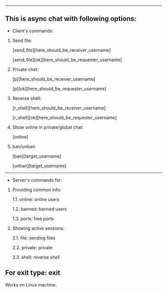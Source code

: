 ----------------------------------------------------
This is async chat with following options:
----------------------------------------------------
- Client's commands:
1. Send file:

	[send_file][here_should_be_receiver_username]

	[send_file][ok][here_should_be_requester_username]

3. Private chat:

	[p][here_should_be_receiver_username]

	[p][ok][here_should_be_requester_username]

5. Reverse shell:

	[r_shell][here_should_be_receiver_username]
	
	[r_shell][ok][here_should_be_requester_username]

7. Show online in private/global chat:

	[online]

9. ban/unban:
   
	[ban][target_username]

	[unban][target_username]

----------------------------------------------------
- Server's commands for:
1. Providing common info:
   
	1.1. online: online users

	1.2. banned: banned users

	1.3. ports: free ports

2. Showing active sessions:

	2.1. file: sending files

	2.2. private: private

	2.3. shell: reverse shell

For exit type: exit
----------------------------------------------------

Works on Linux machine.
